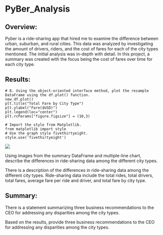# PyBer_Analysis

## Overview:
Pyber is a ride-sharing app that hired me to examine the difference between urban, suburban, and rural cities. This data was analyzed by investigating the amount of drivers, riders, and the cost of fares for each of the city types mentioned. The initial analysis was in-depth with detail. In this project, a summary was created with the focus being the cost of fares over time for each city type.

## Results:

```
# 8. Using the object-oriented interface method, plot the resample DataFrame using the df.plot() function. 
new_df.plot()
plt.title("Total Fare by City Type")
plt.ylabel("Fare($USD)")
plt.legend(loc="center")
plt.rcParams["figure.figsize"] = (10,3)

# Import the style from Matplotlib.
from matplotlib import style
# Use the graph style fivethirtyeight.
style.use('fivethirtyeight')
``` 

![]("Analysis/PyBer_fare_summary.png")

Using images from the summary DataFrame and multiple-line chart, describe the differences in ride-sharing data among the different city types.

There is a description of the differences in ride-sharing data among the different city types. Ride-sharing data include the total rides, total drivers, total fares, average fare per ride and driver, and total fare by city type. 


## Summary:
There is a statement summarizing three business recommendations to the CEO for addressing any disparities among the city types.

Based on the results, provide three business recommendations to the CEO for addressing any disparities among the city types.